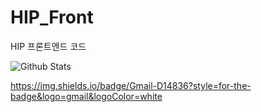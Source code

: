 # HIP_Front
HIP 프론트엔드 코드

![Github Stats](https://github-readme-stats.vercel.app/api?username=biud436&show_icons=true)


https://img.shields.io/badge/Gmail-D14836?style=for-the-badge&logo=gmail&logoColor=white
